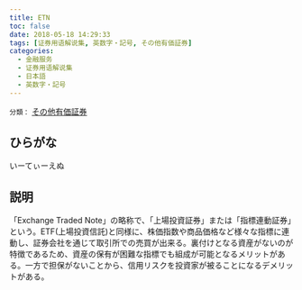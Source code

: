 ```yaml
---
title: ETN
toc: false
date: 2018-05-18 14:29:33
tags: [证券用语解说集, 英数字・記号, その他有価証券]
categories:
  - 金融服务
  - 证券用语解说集
  - 日本語
  - 英数字・記号
---
```


`分類：` [その他有価証券](/tags/その他有価証券/)

## ひらがな

いーてぃーえぬ

## 説明

「Exchange Traded Note」の略称で、「上場投資証券」または「指標連動証券」という。ETF(上場投資信託)と同様に、株価指数や商品価格など様々な指標に連動し、証券会社を通じて取引所での売買が出来る。裏付けとなる資産がないのが特徴であるため、資産の保有が困難な指標でも組成が可能となるメリットがある。一方で担保がないことから、信用リスクを投資家が被ることになるデメリットがある。
